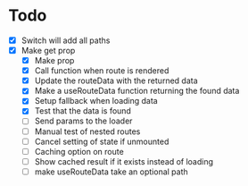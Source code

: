 # Todo

- [x] Switch will add all paths
- [x] Make get prop
  - [x] Make prop
  - [x] Call function when route is rendered
  - [x] Update the routeData with the returned data
  - [x] Make a useRouteData function returning the found data
  - [x] Setup fallback when loading data
  - [x] Test that the data is found
  - [ ] Send params to the loader
  - [ ] Manual test of nested routes
  - [ ] Cancel setting of state if unmounted
  - [ ] Caching option on route
  - [ ] Show cached result if it exists instead of loading
  - [ ] make useRouteData take an optional path
